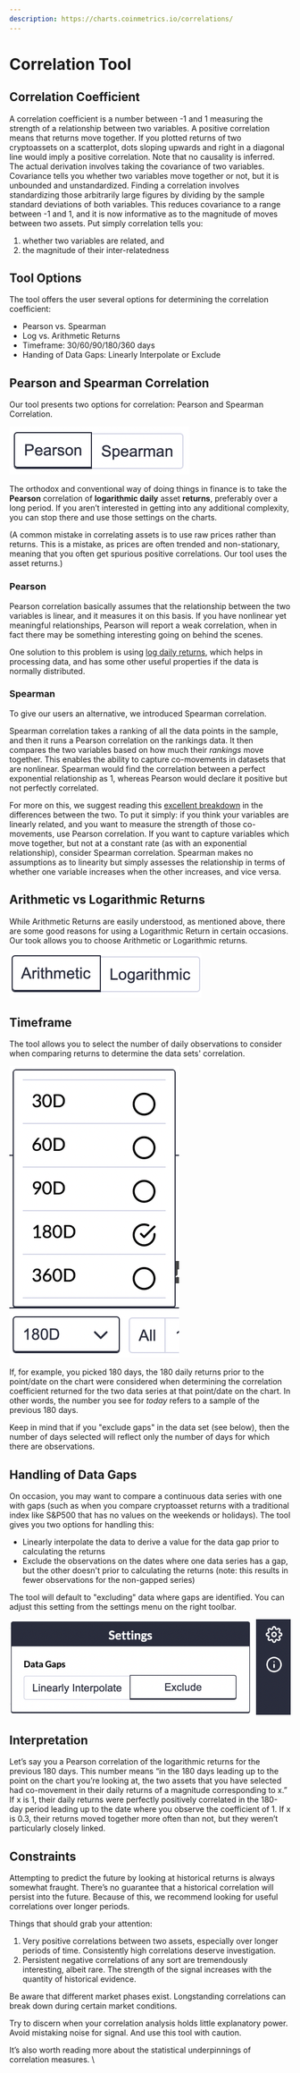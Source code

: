 ```yaml
---
description: https://charts.coinmetrics.io/correlations/
---
```


# Correlation Tool

## Correlation Coefficient

A correlation coefficient is a number between -1 and 1 measuring the strength of a relationship between two variables.  A positive correlation means that returns move together.  If you plotted returns of two cryptoassets on a scatterplot, dots sloping upwards and right in a diagonal line would imply a positive correlation.  Note that no causality is inferred.  The actual derivation involves taking the covariance of two variables.  Covariance tells you whether two variables move together or not, but it is unbounded and unstandardized.  Finding a correlation involves standardizing those arbitrarily large figures by dividing by the sample standard deviations of both variables.  This reduces covariance to a range between -1 and 1, and it is now informative as to the magnitude of moves between two assets.  Put simply correlation tells you:

1. whether two variables are related, and
2. the magnitude of their inter-relatedness

## Tool Options

The tool offers the user several options for determining the correlation coefficient:

* Pearson vs. Spearman
* Log vs. Arithmetic Returns
* Timeframe:  30/60/90/180/360 days
* Handing of Data Gaps: Linearly Interpolate or Exclude

## Pearson and Spearman Correlation

Our tool presents two options for correlation:  Pearson and Spearman Correlation.

![Find this toggle below the chart](../../.gitbook/assets/screen-shot-2020-12-19-at-4.07.39-pm.png)

The orthodox and conventional way of doing things in finance is to take the **Pearson** correlation of **logarithmic daily** asset **returns**, preferably over a long period.  If you aren’t interested in getting into any additional complexity, you can stop there and use those settings on the charts.

(A common mistake in correlating assets is to use raw prices rather than returns. This is a mistake, as prices are often trended and non-stationary, meaning that you often get spurious positive correlations.  Our tool uses the asset returns.)

### Pearson

Pearson correlation basically assumes that the relationship between the two variables is linear, and it measures it on this basis.  If you have nonlinear yet meaningful relationships, Pearson will report a weak correlation, when in fact there may be something interesting going on behind the scenes.

One solution to this problem is using [log daily returns](https://mathbabe.org/2011/08/30/why-log-returns/), which helps in processing data, and has some other useful properties if the data is normally distributed. &#x20;

### Spearman

To give our users an alternative, we introduced Spearman correlation.

Spearman correlation  takes a ranking of all the data points in the sample, and then it runs a Pearson correlation on the rankings data.  It then compares the two variables based on how much their _rankings_ move together.  This enables the ability to capture co-movements in datasets that are nonlinear. Spearman would find the correlation between a perfect exponential relationship as 1, whereas Pearson would declare it positive but not perfectly correlated.

For more on this, we suggest reading this [excellent breakdown](http://support.minitab.com/en-us/minitab-express/1/help-and-how-to/modeling-statistics/regression/supporting-topics/basics/a-comparison-of-the-pearson-and-spearman-correlation-methods/) in the differences between the two. To put it simply: if you think your variables are linearly related, and you want to measure the strength of those co-movements, use Pearson correlation. If you want to capture variables which move together, but not at a constant rate (as with an exponential relationship), consider Spearman correlation.  Spearman makes no assumptions as to linearity but simply assesses the relationship in terms of whether one variable increases when the other increases, and vice versa.

## Arithmetic vs Logarithmic Returns

While Arithmetic Returns are easily understood, as mentioned above, there are some good reasons for using a Logarithmic Return in certain occasions.  Our took allows you to choose Arithmetic or Logarithmic returns.&#x20;

![Find this toggle below the chart](../../.gitbook/assets/screen-shot-2020-12-19-at-5.17.07-pm.png)

## &#x20;Timeframe

The tool allows you to  select the number of daily observations to consider when comparing returns to determine the data sets' correlation. &#x20;

![Find the timeframe options below the chart](../../.gitbook/assets/screen-shot-2020-12-19-at-4.46.22-pm.png)

If, for example, you picked 180 days, the 180 daily returns prior to the point/date on the chart were considered when determining the correlation coefficient returned for the two data series at that point/date on the chart.  In other words, the number you see for _today_ refers to a sample of the previous 180 days.

Keep in mind that if you "exclude gaps" in the data set (see below), then the number of days selected will reflect only the number of days for which there are observations.

## Handling of Data Gaps

On occasion, you may want to compare a continuous data series with one with gaps (such as when you compare cryptoasset returns with a traditional index like S\&P500 that has no values on the weekends or holidays).  The tool gives you two options for handling this:

* Linearly interpolate the data to derive a value for the data gap prior to calculating the returns
* Exclude the observations on the dates where one data series has a gap, but the other doesn't prior to calculating the returns (note:  this results in fewer observations for the non-gapped series)

The tool will default to "excluding" data where gaps are identified.  You can adjust this setting from the settings menu on the right toolbar.

![Click on the "gear" to find the settings for Data Gaps](../../.gitbook/assets/screen-shot-2020-12-19-at-4.48.10-pm.png)

## Interpretation

Let’s say you a Pearson correlation of the logarithmic returns for the previous 180 days. This number means “in the 180 days leading up to the point on the chart you’re looking at, the two assets that you have selected had co-movement in their daily returns of a magnitude corresponding to x.”   If x is 1, their daily returns were perfectly positively correlated in the 180-day period leading up to the date where you observe the coefficient of 1.  If x is 0.3, their returns moved together more often than not, but they weren’t particularly closely linked. &#x20;

## Constraints

Attempting to predict the future by looking at historical returns is always somewhat fraught. There’s no guarantee that a historical correlation will persist into the future. Because of this, we recommend looking for useful correlations over longer periods.

Things that should grab your attention: &#x20;

1. Very positive correlations between two assets, especially over longer periods of time.  Consistently high correlations deserve investigation.&#x20;
2. Persistent negative correlations of any sort are tremendously interesting, albeit rare.  The strength of the signal increases with the quantity of historical evidence.

Be aware that different market phases exist.   Longstanding correlations can break down during certain market conditions.    &#x20;

&#x20;Try to discern when your correlation analysis holds little explanatory power.  Avoid mistaking noise for signal.  And use this tool with caution.

It’s also worth reading more about the statistical underpinnings of correlation measures.  \
